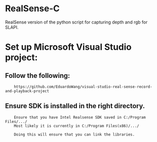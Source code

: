 # RealSense-C
RealSense version of the python script for capturing depth and rgb for SLAPI.

# Set up Microsoft Visual Studio project:

## Follow the following:
```
    https://github.com/EduardoWang/visual-studio-real-sense-record-and-playback-project
```
## Ensure SDK is installed in the right directory.
```
    Ensure that you have Intel Realsense SDK saved in C:/Program Files/.../
    Most likely it is currently in C:/Program Files(x86)/.../
    
    Doing this will ensure that you can link the libraries.
```

